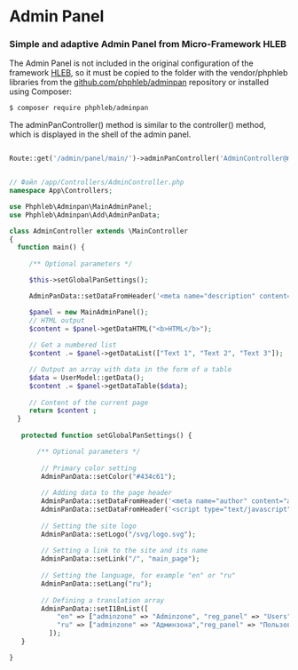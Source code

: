 # Admin Panel
### Simple and adaptive Admin Panel from Micro-Framework HLEB

The Admin Panel is not included in the original configuration of the framework [HLEB](https://github.com/phphleb/hleb), so it must be copied to the folder with the vendor/phphleb  libraries from the [github.com/phphleb/adminpan](https://github.com/phphleb/adminpan)  repository or installed using Composer:

```html
$ composer require phphleb/adminpan
```


The adminPanController() method is similar to the controller() method, which is displayed in the shell of the admin panel.

```php

Route::get('/admin/panel/main/')->adminPanController('AdminController@main', 'adminzone');

```

```php

// Файл /app/Controllers/AdminController.php
namespace App\Controllers;

use Phphleb\Adminpan\MainAdminPanel;
use Phphleb\Adminpan\Add\AdminPanData;

class AdminController extends \MainController
{
  function main() {
     
     /** Optional parameters */

     $this->setGlobalPanSettings();

     AdminPanData::setDataFromHeader('<meta name="description" content="Page description">');

     $panel = new MainAdminPanel();
     // HTML output
     $content = $panel->getDataHTML("<b>HTML</b>");
   
     // Get a numbered list
     $content .= $panel->getDataList(["Text 1", "Text 2", "Text 3"]);

     // Output an array with data in the form of a table
     $data = UserModel::getData();
     $content .= $panel->getDataTable($data);
     
     // Content of the current page
     return $content ;
  }
   
   protected function setGlobalPanSettings() {

       /** Optional parameters */
     
        // Primary color setting
        AdminPanData::setColor("#434c61");
     
        // Adding data to the page header
        AdminPanData::setDataFromHeader('<meta name="author" content="admin">');
        AdminPanData::setDataFromHeader('<script type="text/javascript" src="/js/main.js"></script>');
     
        // Setting the site logo
        AdminPanData::setLogo("/svg/logo.svg");
     
        // Setting a link to the site and its name
        AdminPanData::setLink("/", "main_page");
        
        // Setting the language, for example "en" or "ru"
        AdminPanData::setLang("ru");
     
        // Defining a translation array
        AdminPanData::setI18nList([
            "en" => ["adminzone" => "Adminzone", "reg_panel" => "Users", "settings_panel" => "Settings", "main_page" => "Main Page"],
            "ru" => ["adminzone" => "Админзона","reg_panel" => "Пользователи", "settings_panel" => "Параметры", "main_page" => "Главная страница"],
          ]);
   }

}

```
